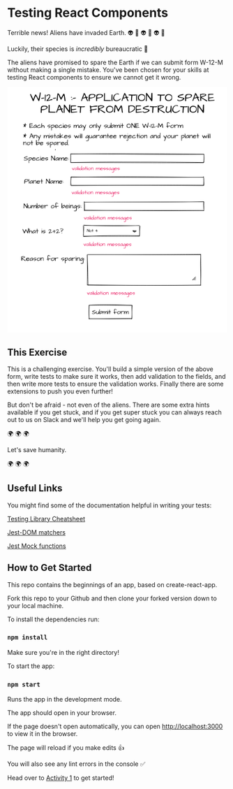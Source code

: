 # Testing React Components

Terrible news! Aliens have invaded Earth. 👽 👾 👽 👾 👽 👾

Luckily, their species is _incredibly_ bureaucratic 📝

The aliens have promised to spare the Earth if we can submit form W-12-M without making a single mistake. You've been chosen for your skills at testing React components to ensure we cannot get it wrong.

![Sample Form](./public/sample-form.png)

## This Exercise

This is a challenging exercise. You'll build a simple version of the above form, write tests to make sure it works, then add validation to the fields, and then write more tests to ensure the validation works. Finally there are some extensions to push you even further!

But don't be afraid - not even of the aliens. There are some extra hints available if you get stuck, and if you get super stuck you can always reach out to us on Slack and we'll help you get going again.

🌍 🌍 🌍

Let's save humanity.

🌍 🌍 🌍

## Useful Links

You might find some of the documentation helpful in writing your tests:

[Testing Library Cheatsheet](https://testing-library.com/docs/react-testing-library/cheatsheet/)

[Jest-DOM matchers](https://github.com/testing-library/jest-dom)

[Jest Mock functions](https://jestjs.io/docs/mock-functions)

## How to Get Started

This repo contains the beginnings of an app, based on create-react-app.

Fork this repo to your Github and then clone your forked version down to your local machine.

To install the dependencies run:

### `npm install`

Make sure you're in the right directory!

To start the app:

### `npm start`

Runs the app in the development mode.

The app should open in your browser.

If the page doesn't open automatically, you can open [http://localhost:3000](http://localhost:3000) to view it in the browser.

The page will reload if you make edits 👍

You will also see any lint errors in the console ✅

Head over to [Activity 1](./activities/activity_1.md) to get started!
